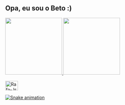 ## Opa, eu sou o Beto :)

<div>
  <a href="https://github.com/NicalasCagezinho">
  <img height="180em" src="https://github-readme-stats.vercel.app/api?username=NicalasCagezinho&show_icons=true&theme=tokyonight&include_all_commits=true&count_private=true"/>
  <img height="180em" src="https://github-readme-stats.vercel.app/api/top-langs/?username=NicalasCagezinho&layout=compact&langs_count=7&theme=tokyonight"/>
</div>
  <div style="display: inline_block"><br>
  <img align="center" alt="Rafa-Js" height="30" width="40" src="https://cdn.jsdelivr.net/gh/devicons/devicon/icons/c/c-original.svg">
  
  
</div>
  
 ![Snake animation](https://github.com/NicalasCagezinho/NicalasCagezinho/blob/output/github-contribution-grid-snake.svg)
